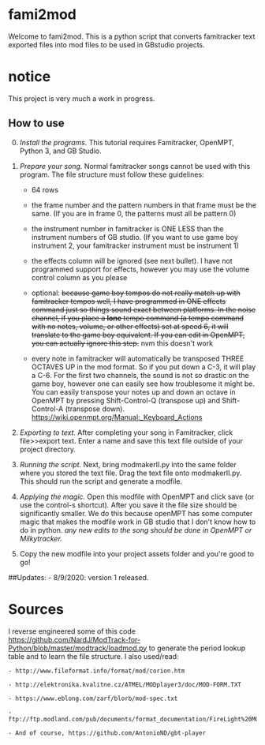 # fami2mod


Welcome to fami2mod. This is a python script that converts famitracker text exported files into mod files to be used in GBstudio projects.

# notice

This project is very much a work in progress.


## How to use
0. *Install the programs.* This tutorial requires Famitracker, OpenMPT, Python 3, and GB Studio.
1. *Prepare your song.* Normal famitracker songs cannot be used with this program. The file structure must follow these guidelines:
    
    - 64 rows
    
    - the frame number and the pattern numbers in that frame must be the same. (If you are in frame 0, the patterns must all be pattern 0)
    
    - the instrument number in famitracker is ONE LESS than the instrument numbers of GB studio. (If you want to use game boy instrument 2, your famitracker instrument must be instrument 1)
    
    - the effects column will be ignored (see next bullet). I have 	not programmed support for effects, however you may use the volume control column as you please
    
    - optional: ~~because game boy tempos do not really match up with famitracker tempos well, I have programmed in ONE effects command just so things sound exact between platforms.
      In the noise channel, if you place a **lone** tempo command (a tempo command with no notes, volume, or other effects) set at speed 6, it will translate to the game boy equivalent.
      If you can edit in OpenMPT, you can actually ignore this step.~~ nvm this doesn't work
      
     - every note in famitracker will automatically be transposed THREE OCTAVES UP in the mod format. So if you put down a C-3, it will play a C-6. 
      For the first two channels, the sound is not so drastic on the game boy, however one can easily see how troublesome it might be.
      You can easily transpose your notes up and down an octave in OpenMPT by pressing Shift-Control-Q (transpose up) and Shift-Control-A (transpose down). https://wiki.openmpt.org/Manual:_Keyboard_Actions
      
      
      
2. *Exporting to text.* After completing your song in Famitracker, click file>>export text. Enter a name and save this text file outside of your project directory.

3. *Running the script.* Next, bring modmakerII.py into the same folder where you stored the text file. Drag the text file onto modmakerII.py. This should run the script and generate a modfile.

4. *Applying the magic.* Open this modfile with OpenMPT and click save (or use the control-s shortcut). After you save it the file size should be significantly smaller. We do this because openMPT has some computer magic that makes the modfile work in GB studio that I don't know how to do in python. *any new edits to the song should be done in OpenMPT or Milkytracker.*

5. Copy the new modfile into your project assets folder and you're good to go!

##Updates:
    - 8/9/2020: version 1 released.

# Sources

I reverse engineered some of this code https://github.com/NardJ/ModTrack-for-Python/blob/master/modtrack/loadmod.py to generate the period lookup table and to learn the file structure. I also used/read:

    - http://www.fileformat.info/format/mod/corion.htm
    
    - http://elektronika.kvalitne.cz/ATMEL/MODplayer3/doc/MOD-FORM.TXT
    
    - https://www.eblong.com/zarf/blorb/mod-spec.txt
    
    - ftp://ftp.modland.com/pub/documents/format_documentation/FireLight%20MOD%20Player%20Tutorial.txt
    
    - And of course, https://github.com/AntonioND/gbt-player

